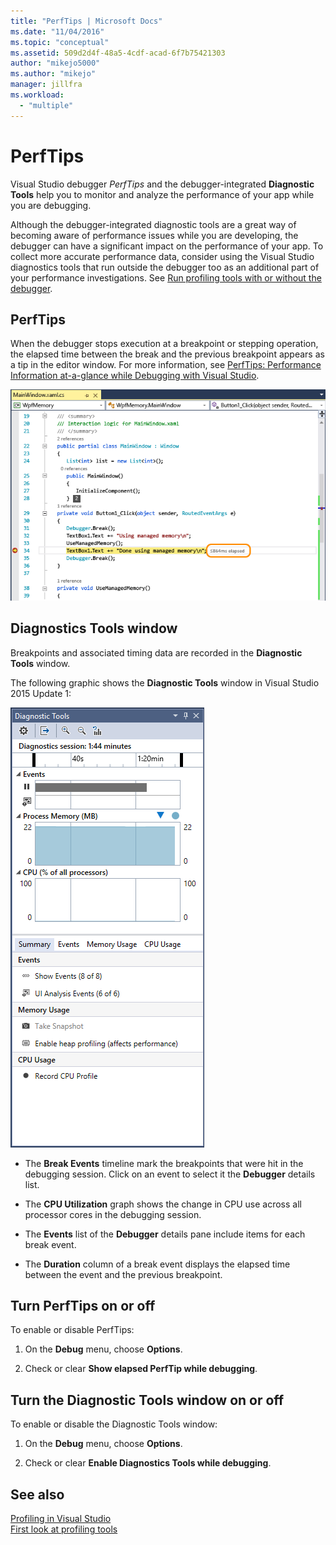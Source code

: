 ```yaml
---
title: "PerfTips | Microsoft Docs"
ms.date: "11/04/2016"
ms.topic: "conceptual"
ms.assetid: 509d2d4f-48a5-4cdf-acad-6f7b75421303
author: "mikejo5000"
ms.author: "mikejo"
manager: jillfra
ms.workload: 
  - "multiple"
---
```

# PerfTips
Visual Studio debugger *PerfTips* and the debugger-integrated **Diagnostic Tools** help you to monitor and analyze the performance of your app while you are debugging.  
  
 Although the debugger-integrated diagnostic tools are a great way of becoming aware of performance issues while you are developing, the debugger can have a significant impact on the performance of your app. To collect more accurate performance data, consider using the Visual Studio diagnostics tools that run outside the debugger too as an additional part of your performance investigations. See [Run profiling tools with or without the debugger](../profiling/running-profiling-tools-with-or-without-the-debugger.md).  
  
## PerfTips  
 When the debugger stops execution at a breakpoint or stepping operation, the elapsed time between the break and the previous breakpoint appears as a tip in the editor window. For more information, see [PerfTips: Performance Information at-a-glance while Debugging with Visual Studio](https://devblogs.microsoft.com/devops/perftips-performance-information-at-a-glance-while-debugging-with-visual-studio/).  
  
 ![PerfTip](../profiling/media/dbgdiag_perf_perftip.png "DBGDIAG_PERF_PerfTip")  
  
## Diagnostics Tools window  
 Breakpoints and associated timing data are recorded in the **Diagnostic Tools** window.  
  
 The following graphic shows the **Diagnostic Tools** window in Visual Studio 2015 Update 1:  
  
 ![DiagnosticTools&#45;Update1](../profiling/media/diagnostictools-update1.png "DiagnosticTools-Update1")  
  
-   The **Break Events** timeline mark the breakpoints that were hit in the debugging session. Click on an event to select it the **Debugger** details list.  
  
-   The **CPU Utilization** graph shows the change in CPU use across all processor cores in the debugging session.  
  
-   The **Events** list of the **Debugger** details pane include items for each break event.  
  
-   The **Duration** column of a break event displays the elapsed time between the event and the previous breakpoint.  
  
## Turn PerfTips on or off  
 To enable or disable PerfTips:  
  
1.  On the **Debug** menu, choose **Options**.  
  
2.  Check or clear **Show elapsed PerfTip while debugging**.  
  
## Turn the Diagnostic Tools window on or off  
 To enable or disable the Diagnostic Tools window:  
  
1.  On the **Debug** menu, choose **Options**.  
  
2.  Check or clear **Enable Diagnostics Tools while debugging**.

## See also
 [Profiling in Visual Studio](../profiling/index.md)  
 [First look at profiling tools](../profiling/profiling-feature-tour.md)
